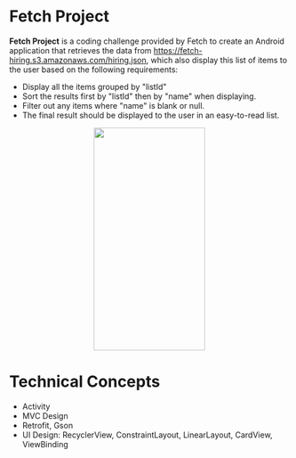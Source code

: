 # Fetch Project

**Fetch Project** is a coding challenge provided by Fetch to create an Android application that retrieves the data from https://fetch-hiring.s3.amazonaws.com/hiring.json, which also display this list of items to the user based on the following requirements:
* Display all the items grouped by "listId"
* Sort the results first by "listId" then by "name" when displaying.
* Filter out any items where "name" is blank or null.
* The final result should be displayed to the user in an easy-to-read list.


<p align="center">
  <img src="https://i.imgur.com/92ENyUN.png" width="200" height="400" />
</p>

# Technical Concepts
  * Activity
  * MVC Design
  * Retrofit, Gson
  * UI Design: RecyclerView, ConstraintLayout, LinearLayout, CardView, ViewBinding
